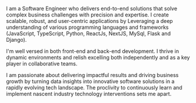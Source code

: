 I am a Software Engineer who delivers end-to-end solutions that solve complex business challenges with precision and expertise. I create scalable, robust, and user-centric applications by Leveraging a deep understanding of various programming languages and frameworks (JavaScript, TypeScript, Python, ReactJs, NextJS, MySql, Flask and Django).

I'm well versed in both front-end and back-end development. I thrive in dynamic environments and relish excelling both independently and as a key player in collaborative teams.

I am passionate about delivering impactful results and driving business growth by turning data insights into innovative software solutions in a rapidly evolving tech landscape. The proclivity to continuously learn and implement nascent industry technology interventions sets me apart.
